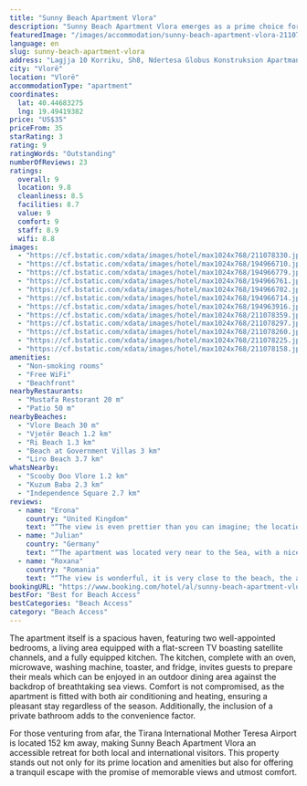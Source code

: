```yaml
---
title: "Sunny Beach Apartment Vlora"
description: "Sunny Beach Apartment Vlora emerges as a prime choice for travelers seeking a blend of comfort and scenic beauty, just a stone's throw away from Vlore Beach."
featuredImage: "/images/accommodation/sunny-beach-apartment-vlora-211078330.jpg"
language: en
slug: sunny-beach-apartment-vlora
address: "Lagjja 10 Korriku, Sh8, Ndertesa Globus Konstruksion Apartman 54 - 7. Floor, 9401 Vlorë, Albania"
city: "Vlorë"
location: "Vlorë"
accommodationType: "apartment"
coordinates:
  lat: 40.44683275
  lng: 19.49419382
price: "US$35"
priceFrom: 35
starRating: 3
rating: 9
ratingWords: "Outstanding"
numberOfReviews: 23
ratings:
  overall: 9
  location: 9.8
  cleanliness: 8.5
  facilities: 8.7
  value: 9
  comfort: 9
  staff: 8.9
  wifi: 8.8
images:
  - "https://cf.bstatic.com/xdata/images/hotel/max1024x768/211078330.jpg?k=947214495adeb043f7f703c79668f65403b0f287cfa423ee24c5f7f0e95844dd&o=&hp=1"
  - "https://cf.bstatic.com/xdata/images/hotel/max1024x768/194966710.jpg?k=56f1c89de45c6adc60e774cc444301d9e7cc8f36ee353d441ac88ae1188e424a&o=&hp=1"
  - "https://cf.bstatic.com/xdata/images/hotel/max1024x768/194966779.jpg?k=43957348e08588e65a4b8c60a5d66b31197d65e7153cbada60bbb25cf18569a5&o=&hp=1"
  - "https://cf.bstatic.com/xdata/images/hotel/max1024x768/194966761.jpg?k=34882fd4835638f39d8d638b7e1435dd61c8c9963a30e2f1635f3720cca3ce60&o=&hp=1"
  - "https://cf.bstatic.com/xdata/images/hotel/max1024x768/194966702.jpg?k=3fcc898ed5dcf8d092d5529547b6d4d73b3273f03be6ef89a2d707a20a5c236d&o=&hp=1"
  - "https://cf.bstatic.com/xdata/images/hotel/max1024x768/194966714.jpg?k=1f6024d5b0cac17ce4fcf4555d7d6fccdf598d02769f73e0928f7535f8b3111b&o=&hp=1"
  - "https://cf.bstatic.com/xdata/images/hotel/max1024x768/194963916.jpg?k=3c602a2ac6677a7e76b9a6feebb0a549130ba4e477bc226f28dfe26a82d723a6&o=&hp=1"
  - "https://cf.bstatic.com/xdata/images/hotel/max1024x768/211078359.jpg?k=51fe77ec3827407ce1110964762efd5b9448ce89c9169c615775e4dd7c33e730&o=&hp=1"
  - "https://cf.bstatic.com/xdata/images/hotel/max1024x768/211078297.jpg?k=9e45d131fa190c9221d3dc7776c290c1c359706b264dd2f16b69d9b6f27d946e&o=&hp=1"
  - "https://cf.bstatic.com/xdata/images/hotel/max1024x768/211078260.jpg?k=777cb992a24a9e715825ea425b8468b3a9e650f9ea0e734f7ce19bf01069124b&o=&hp=1"
  - "https://cf.bstatic.com/xdata/images/hotel/max1024x768/211078225.jpg?k=bdb3055ba2efe80b8c76398ca04a518781400c31e5e85e07a018690beeb8f54d&o=&hp=1"
  - "https://cf.bstatic.com/xdata/images/hotel/max1024x768/211078158.jpg?k=9fc9f7442279dcc461be623af41bb2cb9521f5c93349314b0363b53015588edb&o=&hp=1"
amenities:
  - "Non-smoking rooms"
  - "Free WiFi"
  - "Beachfront"
nearbyRestaurants:
  - "Mustafa Restorant 20 m"
  - "Patio 50 m"
nearbyBeaches:
  - "Vlore Beach 30 m"
  - "Vjetër Beach 1.2 km"
  - "Ri Beach 1.3 km"
  - "Beach at Government Villas 3 km"
  - "Liro Beach 3.7 km"
whatsNearby:
  - "Scooby Doo Vlore 1.2 km"
  - "Kuzum Baba 2.3 km"
  - "Independence Square 2.7 km"
reviews:
  - name: "Erona"
    country: "United Kingdom"
    text: "“The view is even prettier than you can imagine; the location is perfect”"
  - name: "Julian"
    country: "Germany"
    text: "“The apartment was located very near to the Sea, with a nice view from the balcony, many restaurants and bar cafes, also the city bus station was near. Not so far from the apartment was a market.”"
  - name: "Roxana"
    country: "Romania"
    text: "“The view is wonderful, it is very close to the beach, the apartment is equipped with everything you need, many restaurants nearby”"
bookingURL: "https://www.booking.com/hotel/al/sunny-beach-apartment-vlora.en-gb.html?aid=8035640"
bestFor: "Best for Beach Access"
bestCategories: "Beach Access"
category: "Beach Access"
---
```


The apartment itself is a spacious haven, featuring two well-appointed bedrooms, a living area equipped with a flat-screen TV boasting satellite channels, and a fully equipped kitchen. The kitchen, complete with an oven, microwave, washing machine, toaster, and fridge, invites guests to prepare their meals which can be enjoyed in an outdoor dining area against the backdrop of breathtaking sea views. Comfort is not compromised, as the apartment is fitted with both air conditioning and heating, ensuring a pleasant stay regardless of the season. Additionally, the inclusion of a private bathroom adds to the convenience factor.

For those venturing from afar, the Tirana International Mother Teresa Airport is located 152 km away, making Sunny Beach Apartment Vlora an accessible retreat for both local and international visitors. This property stands out not only for its prime location and amenities but also for offering a tranquil escape with the promise of memorable views and utmost comfort.